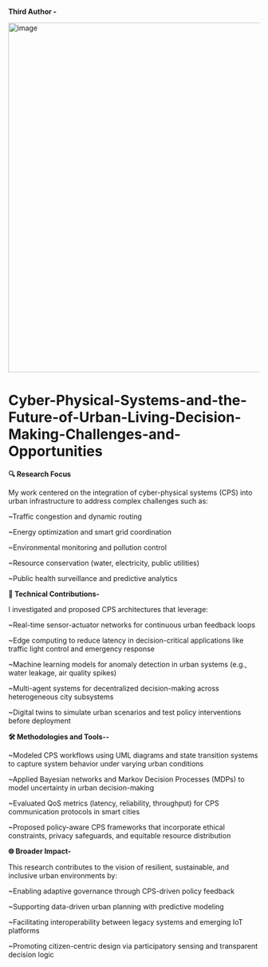 
**Third Author -**

<img width="1500" height="700" alt="image" src="https://github.com/user-attachments/assets/ab619a88-177a-4595-a0e2-3318a8c08288" />

# Cyber-Physical-Systems-and-the-Future-of-Urban-Living-Decision-Making-Challenges-and-Opportunities

**🔍 Research Focus**

My work centered on the integration of cyber-physical systems (CPS) into urban infrastructure to address complex challenges such as:

~Traffic congestion and dynamic routing

~Energy optimization and smart grid coordination

~Environmental monitoring and pollution control

~Resource conservation (water, electricity, public utilities)

~Public health surveillance and predictive analytics

**🧠 Technical Contributions-**

I investigated and proposed CPS architectures that leverage:

~Real-time sensor-actuator networks for continuous urban feedback loops

~Edge computing to reduce latency in decision-critical applications like traffic light control and emergency response

~Machine learning models for anomaly detection in urban systems (e.g., water leakage, air quality spikes)

~Multi-agent systems for decentralized decision-making across heterogeneous city subsystems

~Digital twins to simulate urban scenarios and test policy interventions before deployment

**🛠 Methodologies and Tools--**

~Modeled CPS workflows using UML diagrams and state transition systems to capture system behavior under varying urban conditions

~Applied Bayesian networks and Markov Decision Processes (MDPs) to model uncertainty in urban decision-making

~Evaluated QoS metrics (latency, reliability, throughput) for CPS communication protocols in smart cities

~Proposed policy-aware CPS frameworks that incorporate ethical constraints, privacy safeguards, and equitable resource distribution

**🌐 Broader Impact-**

This research contributes to the vision of resilient, sustainable, and inclusive urban environments by:

~Enabling adaptive governance through CPS-driven policy feedback

~Supporting data-driven urban planning with predictive modeling

~Facilitating interoperability between legacy systems and emerging IoT platforms

~Promoting citizen-centric design via participatory sensing and transparent decision logic
